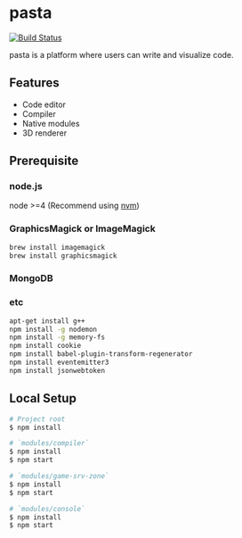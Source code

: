# pasta

[![Build Status][travis-image]][travis-url]

pasta is a platform where users can write and visualize code.

## Features

- Code editor
- Compiler
- Native modules
- 3D renderer

## Prerequisite

### node.js

node >=4 (Recommend using [nvm](https://github.com/creationix/nvm))

### GraphicsMagick or ImageMagick

```bash
brew install imagemagick
brew install graphicsmagick
```

### MongoDB

### etc

```bash
apt-get install g++
npm install -g nodemon
npm install -g memory-fs
npm install cookie
npm install babel-plugin-transform-regenerator
npm install eventemitter3
npm install jsonwebtoken
```

## Local Setup

```bash
# Project root
$ npm install

# `modules/compiler`
$ npm install
$ npm start

# `modules/game-srv-zone`
$ npm install
$ npm start

# `modules/console`
$ npm install
$ npm start
```

[travis-image]: https://magnum.travis-ci.com/pawsong/pasta.svg?token=cnHwryX6sPnz5qBN9pnT
[travis-url]: https://magnum.travis-ci.com/pawsong/pasta
